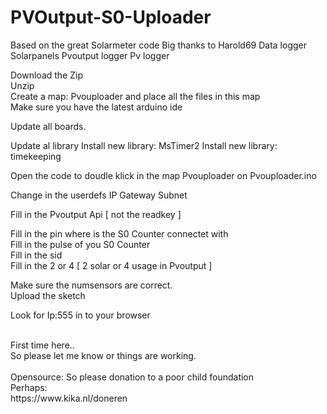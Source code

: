 # PVOutput-S0-Uploader
Based on the great Solarmeter code Big thanks to Harold69
Data logger Solarpanels Pvoutput logger Pv logger


Download the Zip <br>
Unzip <br>
Create a map: Pvouploader and place all the files in this map<br>
Make sure you have the latest arduino ide<br>

Update all boards.<br>

Update al library
Install new library: MsTimer2
Install new library: timekeeping

Open the code to doudle klick in the map Pvouploader on Pvouploader.ino

Change in the userdefs
IP
Gateway
Subnet

Fill in the Pvoutput Api [ not the readkey ]

Fill in the pin where is the S0 Counter connectet with<br>
Fill in the pulse of you S0 Counter<br>
Fill in the sid<br>
Fill in the 2 or 4 [ 2 solar or 4 usage in Pvoutput ]<br>

Make sure the numsensors are correct.<br>
Upload the sketch<br>

Look for Ip:555 in to your browser<br>

<br>
First time here..<br>
So please let me know or things are working.
<br>
<br>
Opensource:  So please donation to a poor child foundation
<br>
Perhaps:
<br>
https://www.kika.nl/doneren
